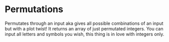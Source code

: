 # Permutations
Permutates through an input aka gives all possible combinations of an input but with a plot twist! It returns an array of just permutated integers. You can input all letters and symbols you wish, this thing is in love with integers only.
